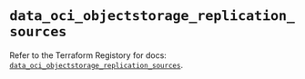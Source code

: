 # `data_oci_objectstorage_replication_sources`

Refer to the Terraform Registory for docs: [`data_oci_objectstorage_replication_sources`](https://registry.terraform.io/providers/oracle/oci/6.18.0/docs/data-sources/objectstorage_replication_sources).
